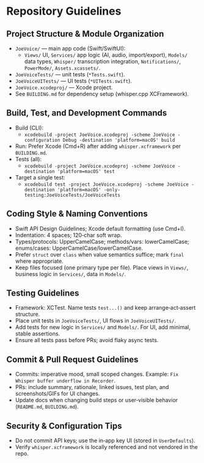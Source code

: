 # Repository Guidelines

## Project Structure & Module Organization
- `JoeVoice/` — main app code (Swift/SwiftUI):
  - `Views/` UI, `Services/` app logic (AI, audio, import/export), `Models/` data types, `Whisper/` transcription integration, `Notifications/`, `PowerMode/`, `Assets.xcassets/`.
- `JoeVoiceTests/` — unit tests (`*Tests.swift`).
- `JoeVoiceUITests/` — UI tests (`*UITests.swift`).
- `JoeVoice.xcodeproj/` — Xcode project.
- See `BUILDING.md` for dependency setup (whisper.cpp XCFramework).

## Build, Test, and Development Commands
- Build (CLI):
  - `xcodebuild -project JoeVoice.xcodeproj -scheme JoeVoice -configuration Debug -destination 'platform=macOS' build`
- Run: Prefer Xcode (Cmd+R) after adding `whisper.xcframework` per `BUILDING.md`.
- Tests (all):
  - `xcodebuild -project JoeVoice.xcodeproj -scheme JoeVoice -destination 'platform=macOS' test`
- Target a single test:
  - `xcodebuild test -project JoeVoice.xcodeproj -scheme JoeVoice -destination 'platform=macOS' -only-testing:JoeVoiceTests/JoeVoiceTests`

## Coding Style & Naming Conventions
- Swift API Design Guidelines; Xcode default formatting (use Cmd+I).
- Indentation: 4 spaces; 120‑char soft wrap.
- Types/protocols: UpperCamelCase; methods/vars: lowerCamelCase; enums/cases: UpperCamelCase/lowerCamelCase.
- Prefer `struct` over `class` when value semantics suffice; mark `final` where appropriate.
- Keep files focused (one primary type per file). Place views in `Views/`, business logic in `Services/`, data in `Models/`.

## Testing Guidelines
- Framework: XCTest. Name tests `test...()` and keep arrange‑act‑assert structure.
- Place unit tests in `JoeVoiceTests/`, UI flows in `JoeVoiceUITests/`.
- Add tests for new logic in `Services/` and `Models/`. For UI, add minimal, stable assertions.
- Ensure all tests pass before PRs; avoid flaky async tests.

## Commit & Pull Request Guidelines
- Commits: imperative mood, small scoped changes. Example: `Fix Whisper buffer underflow in Recorder`.
- PRs: include summary, rationale, linked issues, test plan, and screenshots/GIFs for UI changes.
- Update docs when changing build steps or user‑visible behavior (`README.md`, `BUILDING.md`).

## Security & Configuration Tips
- Do not commit API keys; use the in‑app key UI (stored in `UserDefaults`).
- Verify `whisper.xcframework` is locally referenced and not vendored in the repo.
